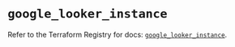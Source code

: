 # `google_looker_instance`

Refer to the Terraform Registry for docs: [`google_looker_instance`](https://registry.terraform.io/providers/hashicorp/google-beta/5.24.0/docs/resources/google_looker_instance).
